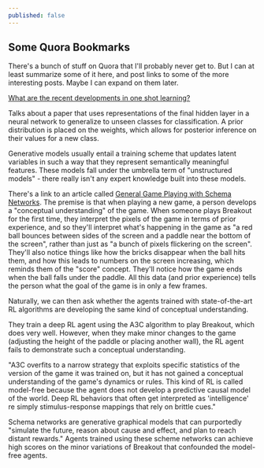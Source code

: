 ```yaml
---
published: false
---
```

## Some Quora Bookmarks

There's a bunch of stuff on Quora that I'll probably never get to. But I can at least summarize some of it here, and post links to some of the more interesting posts. Maybe I can expand on them later.

[What are the recent developments in one shot learning?](https://www.quora.com/What-are-the-recent-developments-in-one-shot-learning/answer/Jonathan-Gordon-23?share=3eba5158&srid=iyKL)

Talks about a paper that uses representations of the final hidden layer in a neural network to generalize to unseen classes for classification. A prior distribution is placed on the weights, which allows for posterior inference on their values for a new class.

Generative models usually entail a training scheme that updates latent variables in such a way that they represent semantically meaningful features.  These models fall under the umbrella term of "unstructured models" - there really isn't any expert knowledge built into these models. 

There's a link to an article called [General Game Playing with Schema Networks](https://www.vicarious.com/2017/08/07/general-game-playing-with-schema-networks/). The premise is that when playing a new game, a person develops a "conceptual understanding" of the game. When someone plays Breakout for the first time, they interpret the pixels of the game in terms of prior experience, and so they'll interpret what's happening in the game as "a red ball bounces between sides of the screen and a paddle near the bottom of the screen", rather than just as "a bunch of pixels flickering on the screen". They'll also notice things like how the bricks disappear when the ball hits them, and how this leads to numbers on the screen increasing, which reminds them of the "score" concept. They'll notice how the game ends when the ball falls under the paddle. All this data (and prior experience) tells the person what the goal of the game is in only a few frames. 

Naturally, we can then ask whether the agents trained with state-of-the-art RL algorithms are developing the same kind of conceptual understanding.

They train a deep RL agent using the A3C algorithm to play Breakout, which does very well. However, when they make minor changes to the game (adjusting the height of the paddle or placing another wall), the RL agent fails to demonstrate such a conceptual understanding. 

"A3C overfits to a narrow strategy that exploits specific statistics of the version of the game it was trained on, but it has not gained a conceptual understanding of the game's dynamics or rules. This kind of RL is called model-free because the agent does not develop a predictive causal model of the world. Deep RL behaviors that often get interpreted as 'intelligence' re simply stimulus-response mappings that rely on brittle cues."

Schema networks are generative graphical models that can purportedly "simulate the future, reason about cause and effect, and plan to reach distant rewards." Agents trained using these scheme networks can achieve high scores on the minor variations of Breakout that confounded the model-free agents.




